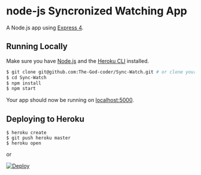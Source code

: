 # node-js Syncronized Watching App

A Node.js app using [Express 4](http://expressjs.com/).

## Running Locally

Make sure you have [Node.js](http://nodejs.org/) and the [Heroku CLI](https://cli.heroku.com/) installed.

```sh
$ git clone git@github.com:The-God-coder/Sync-Watch.git # or clone your own fork
$ cd Sync-Watch
$ npm install
$ npm start
```

Your app should now be running on [localhost:5000](http://localhost:5000/).

## Deploying to Heroku

```
$ heroku create
$ git push heroku master
$ heroku open
```

or

[![Deploy](https://www.herokucdn.com/deploy/button.svg)](https://heroku.com/deploy?template=https://github.com/The-God-coder/Sync-Watch)

